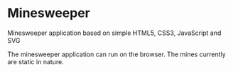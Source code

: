 # Minesweeper
Minesweeper application based on simple HTML5, CSS3, JavaScript and SVG

The minesweeper application can run on the browser. The mines currently are static in nature.
